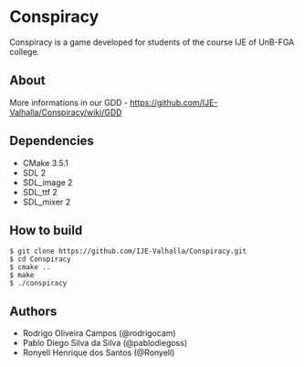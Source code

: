 # Conspiracy

Conspiracy is a game developed for students of the course IJE of UnB-FGA college.

## About

More informations in our GDD - https://github.com/IJE-Valhalla/Conspiracy/wiki/GDD

## Dependencies

- CMake 3.5.1
- SDL 2
- SDL\_image 2
- SDL\_ttf 2
- SDL\_mixer 2

## How to build

```
$ git clone https://github.com/IJE-Valhalla/Conspiracy.git
$ cd Conspiracy
$ cmake ..
$ make
$ ./conspiracy
```

## Authors

- Rodrigo Oliveira Campos (@rodrigocam)
- Pablo Diego Silva da Silva (@pablodiegoss)
- Ronyell Henrique dos Santos (@Ronyell)
